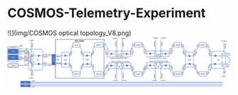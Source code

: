 # COSMOS-Telemetry-Experiment
![](img/COSMOS optical topology_V8.png)
![](img/cosmos_long_reseach.png)
